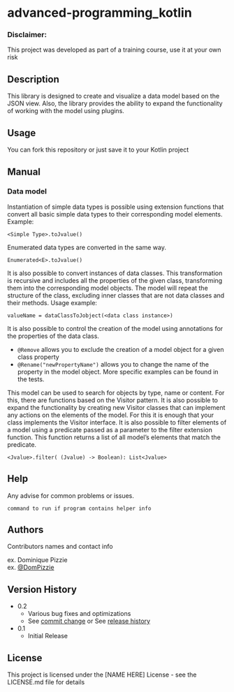 # advanced-programming_kotlin

### Disclaimer:
This project was developed as part of a training course, use it at your own risk


## Description

This library is designed to create and visualize a data model based on the JSON view. Also, the library provides the ability to expand the functionality of working with the model using plugins.

## Usage

You can fork this repository or just save it to your Kotlin project

## Manual

### Data model

Instantiation of simple data types is possible using extension functions that convert all basic simple data types to their corresponding model elements.
Example:
```
<Simple Type>.toJvalue()
```
Enumerated data types are converted in the same way.
```
Enumerated<E>.toJvalue()
```
It is also possible to convert instances of data classes. This transformation is recursive and includes all the properties of the given class, transforming them into the corresponding model objects. The model will repeat the structure of the class, excluding inner classes that are not data classes and their methods. Usage example:
```
valueName = dataClassToJobject(<data class instance>)
```
It is also possible to control the creation of the model using annotations for the properties of the data class.

* `@Remove` allows you to exclude the creation of a model object for a given class property
* `@Rename("newPropertyName")` allows you to change the name of the property in the model object.
More specific examples can be found in the tests.

This model can be used to search for objects by type, name or content. For this, there are functions based on the Visitor pattern. It is also possible to expand the functionality by creating new Visitor classes that can implement any actions on the elements of the model. For this it is enough that your class implements the Visitor interface.
It is also possible to filter elements of a model using a predicate passed as a parameter to the filter extension function. This function returns a list of all model’s elements that match the predicate.
```
<Jvalue>.filter( (Jvalue) -> Boolean): List<Jvalue>
```

## Help

Any advise for common problems or issues.
```
command to run if program contains helper info
```

## Authors

Contributors names and contact info

ex. Dominique Pizzie  
ex. [@DomPizzie](https://twitter.com/dompizzie)

## Version History

* 0.2
    * Various bug fixes and optimizations
    * See [commit change]() or See [release history]()
* 0.1
    * Initial Release

## License

This project is licensed under the [NAME HERE] License - see the LICENSE.md file for details
